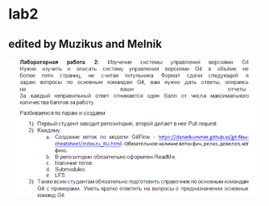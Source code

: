 # lab2
## edited by Muzikus and Melnik 
<img src="https://github.com/Uncluck/screenshots/blob/main/image.png" alt="">
